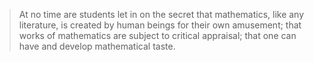 >At no time are students let in on the secret that mathematics, like any literature, is created by human beings for their own amusement; that works of mathematics are subject to critical appraisal; that one can have and develop mathematical taste.